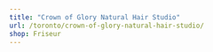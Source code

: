 ```yaml
---
title: "Crown of Glory Natural Hair Studio"
url: /toronto/crown-of-glory-natural-hair-studio/
shop: Friseur
---
```

